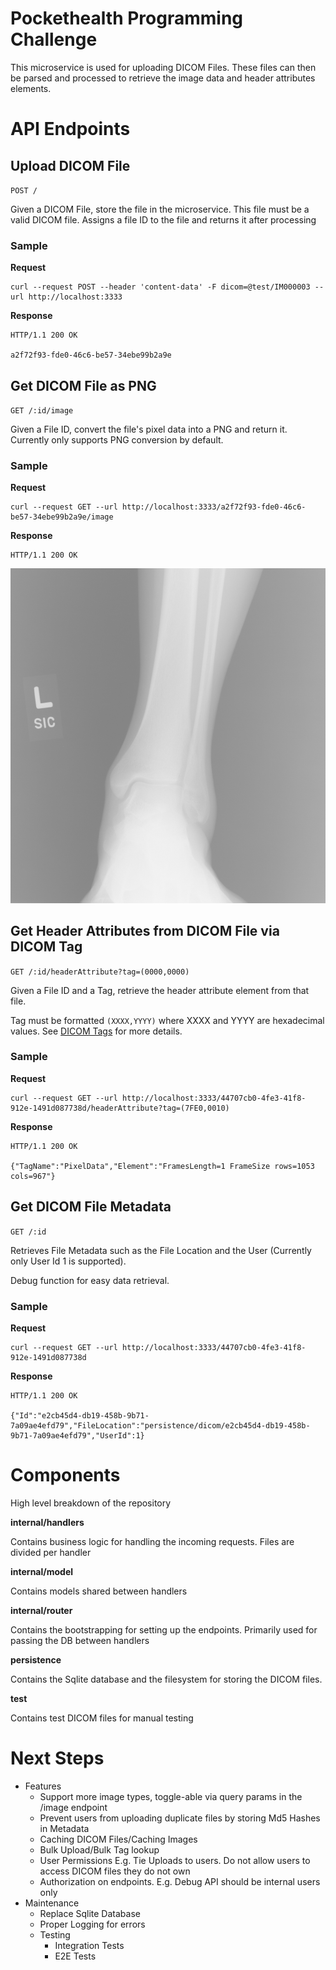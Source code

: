 # Pockethealth Programming Challenge

This microservice is used for uploading DICOM Files. These files can then be parsed and processed to retrieve the image data and header attributes elements.

# API Endpoints

## Upload DICOM File

`POST /`

Given a DICOM File, store the file in the microservice. This file must be a valid DICOM file. Assigns a file ID to the file and returns it after processing

### Sample

**Request**
```
curl --request POST --header 'content-data' -F dicom=@test/IM000003 --url http://localhost:3333
```

**Response**
```
HTTP/1.1 200 OK

a2f72f93-fde0-46c6-be57-34ebe99b2a9e
```

## Get DICOM File as PNG 

`GET /:id/image`

Given a File ID, convert the file's pixel data into a PNG and return it. Currently only supports PNG conversion by default.

### Sample

**Request**
```
curl --request GET --url http://localhost:3333/a2f72f93-fde0-46c6-be57-34ebe99b2a9e/image
```

**Response**
```
HTTP/1.1 200 OK
```

![sample](./sample.png)

## Get Header Attributes from DICOM File via DICOM Tag

`GET /:id/headerAttribute?tag=(0000,0000)`

Given a File ID and a Tag, retrieve the header attribute element from that file.

Tag must be formatted `(XXXX,YYYY)` where XXXX and YYYY are hexadecimal values. See [DICOM Tags](https://www.dicomlibrary.com/dicom/dicom-tags/) for more details.

### Sample

**Request**
```
curl --request GET --url http://localhost:3333/44707cb0-4fe3-41f8-912e-1491d087738d/headerAttribute?tag=(7FE0,0010)
```

**Response**
```
HTTP/1.1 200 OK

{"TagName":"PixelData","Element":"FramesLength=1 FrameSize rows=1053 cols=967"}
```

## Get DICOM File Metadata 

`GET /:id`

Retrieves File Metadata such as the File Location and the User (Currently only User Id 1 is supported).

Debug function for easy data retrieval. 

### Sample

**Request**
```
curl --request GET --url http://localhost:3333/44707cb0-4fe3-41f8-912e-1491d087738d
```

**Response**
```
HTTP/1.1 200 OK

{"Id":"e2cb45d4-db19-458b-9b71-7a09ae4efd79","FileLocation":"persistence/dicom/e2cb45d4-db19-458b-9b71-7a09ae4efd79","UserId":1}
```

# Components

High level breakdown of the repository

**internal/handlers**

Contains business logic for handling the incoming requests. Files are divided per handler

**internal/model**

Contains models shared between handlers

**internal/router**

Contains the bootstrapping for setting up the endpoints. Primarily used for passing the DB between handlers

**persistence**

Contains the Sqlite database and the filesystem for storing the DICOM files. 

**test**

Contains test DICOM files for manual testing

# Next Steps
* Features
  * Support more image types, toggle-able via query params in the /image endpoint
  * Prevent users from uploading duplicate files by storing Md5 Hashes in Metadata
  * Caching DICOM Files/Caching Images
  * Bulk Upload/Bulk Tag lookup
  * User Permissions E.g. Tie Uploads to users. Do not allow users to access DICOM files they do not own
  * Authorization on endpoints. E.g. Debug API should be internal users only
* Maintenance
  * Replace Sqlite Database
  * Proper Logging for errors
  * Testing
    * Integration Tests
    * E2E Tests